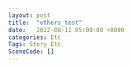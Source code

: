 ```yaml
---
layout: post
title:  "others_test"
date:   2022-08-11 05:00:00 +0000
categories: Etc
Tags: Story Etc
SceneCode: []
---
```

